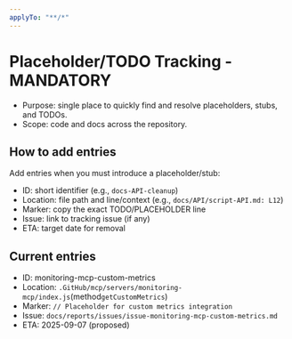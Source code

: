 ```yaml
---
applyTo: "**/*"
---
```


# Placeholder/TODO Tracking - MANDATORY

- Purpose: single place to quickly find and resolve placeholders, stubs, and TODOs.
- Scope: code and docs across the repository.

## How to add entries

Add entries when you must introduce a placeholder/stub:

- ID: short identifier (e.g., `docs-API-cleanup`)
- Location: file path and line/context (e.g., `docs/API/script-API.md: L12`)
- Marker: copy the exact TODO/PLACEHOLDER line
- Issue: link to tracking issue (if any)
- ETA: target date for removal

## Current entries

- ID: monitoring-mcp-custom-metrics
- Location: `.GitHub/mcp/servers/monitoring-mcp/index.js`(method`getCustomMetrics`)
- Marker: `// Placeholder for custom metrics integration`
- Issue: `docs/reports/issues/issue-monitoring-mcp-custom-metrics.md`
- ETA: 2025-09-07 (proposed)
